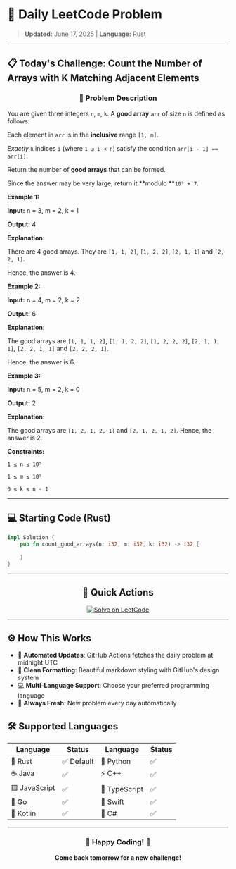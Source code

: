# 🎯 Daily LeetCode Problem

> **Updated:** June 17, 2025 | **Language:** Rust

---

## 📋 Today's Challenge: **Count the Number of Arrays with K Matching Adjacent Elements**

<div align="center">

### 🧩 Problem Description

</div>

You are given three integers `n`, `m`, `k`. A **good array** `arr` of size `n` is defined as follows:

Each element in `arr` is in the **inclusive** range `[1, m]`.

*Exactly* `k` indices `i` (where `1 ≤ i < n`) satisfy the condition `arr[i - 1] == arr[i]`.

Return the number of **good arrays** that can be formed.

Since the answer may be very large, return it **modulo **`10⁹ + 7`.

**Example 1:**

**Input:** n = 3, m = 2, k = 1

**Output:** 4

**Explanation:**

There are 4 good arrays. They are `[1, 1, 2]`, `[1, 2, 2]`, `[2, 1, 1]` and `[2, 2, 1]`.

Hence, the answer is 4.

**Example 2:**

**Input:** n = 4, m = 2, k = 2

**Output:** 6

**Explanation:**

The good arrays are `[1, 1, 1, 2]`, `[1, 1, 2, 2]`, `[1, 2, 2, 2]`, `[2, 1, 1, 1]`, `[2, 2, 1, 1]` and `[2, 2, 2, 1]`.

Hence, the answer is 6.

**Example 3:**

**Input:** n = 5, m = 2, k = 0

**Output:** 2

**Explanation:**

The good arrays are `[1, 2, 1, 2, 1]` and `[2, 1, 2, 1, 2]`. Hence, the answer is 2.

**Constraints:**

`1 ≤ n ≤ 10⁵`

`1 ≤ m ≤ 10⁵`

`0 ≤ k ≤ n - 1`

---

## 💻 Starting Code (Rust)

```rust
impl Solution {
    pub fn count_good_arrays(n: i32, m: i32, k: i32) -> i32 {
        
    }
}
```

---

<div align="center">

## 🔗 Quick Actions

[![Solve on LeetCode](https://img.shields.io/badge/Solve_on-LeetCode-orange?style=for-the-badge&logo=leetcode&logoColor=white)](https://leetcode.com/problems/count-the-number-of-arrays-with-k-matching-adjacent-elements/)

</div>

---

## ⚙️ How This Works

- 🤖 **Automated Updates**: GitHub Actions fetches the daily problem at midnight UTC
- 🎨 **Clean Formatting**: Beautiful markdown styling with GitHub's design system
- 💻 **Multi-Language Support**: Choose your preferred programming language
- 🔄 **Always Fresh**: New problem every day automatically

## 🛠️ Supported Languages

<div align="center">

| Language | Status | Language | Status |
|----------|--------|----------|--------|
| 🦀 Rust | ✅ Default | 🐍 Python | ✅ |
| ☕ Java | ✅ | ⚡ C++ | ✅ |
| 🟨 JavaScript | ✅ | 🔷 TypeScript | ✅ |
| 🐹 Go | ✅ | 🍎 Swift | ✅ |
| 🎯 Kotlin | ✅ | 💎 C# | ✅ |

</div>

---

<div align="center">

### 🌟 Happy Coding! 🌟

**Come back tomorrow for a new challenge!**

</div>